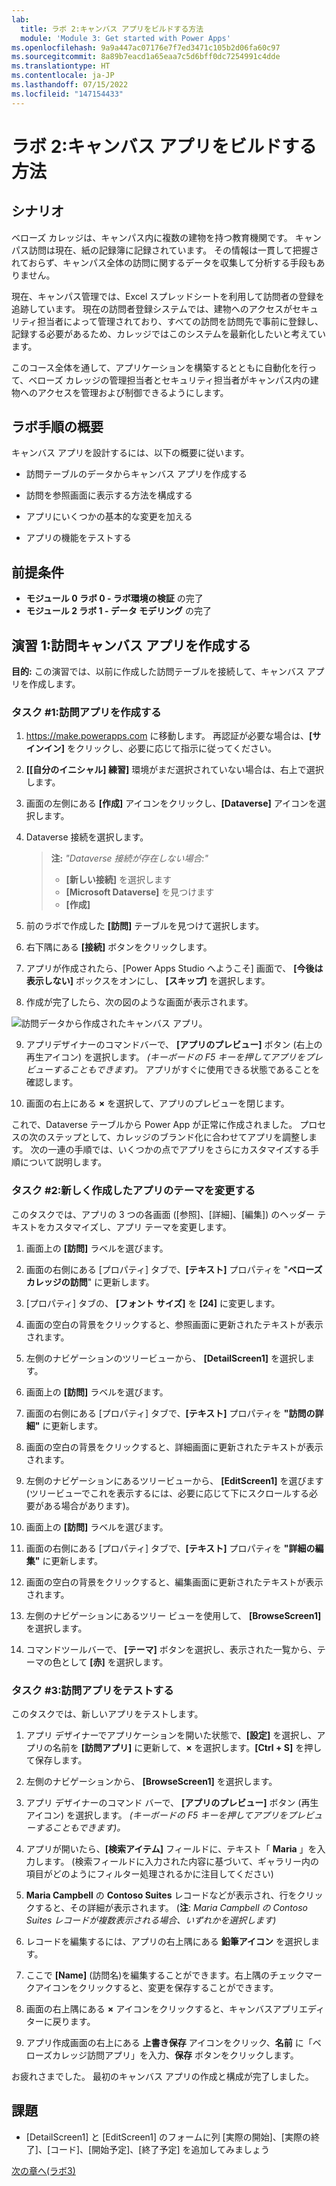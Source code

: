 ```yaml
---
lab:
  title: ラボ 2:キャンバス アプリをビルドする方法
  module: 'Module 3: Get started with Power Apps'
ms.openlocfilehash: 9a9a447ac07176e7f7ed3471c105b2d06fa60c97
ms.sourcegitcommit: 8a89b7eacd1a65eaa7c5d6bff0dc7254991c4dde
ms.translationtype: HT
ms.contentlocale: ja-JP
ms.lasthandoff: 07/15/2022
ms.locfileid: "147154433"
---
```

# <a name="lab-2-how-to-build-a-canvas-app"></a>ラボ 2:キャンバス アプリをビルドする方法

## <a name="scenario"></a>シナリオ

ベローズ カレッジは、キャンパス内に複数の建物を持つ教育機関です。 キャンパス訪問は現在、紙の記録簿に記録されています。 その情報は一貫して把握されておらず、キャンパス全体の訪問に関するデータを収集して分析する手段もありません。

現在、キャンパス管理では、Excel スプレッドシートを利用して訪問者の登録を追跡しています。 現在の訪問者登録システムでは、建物へのアクセスがセキュリティ担当者によって管理されており、すべての訪問を訪問先で事前に登録し、記録する必要があるため、カレッジではこのシステムを最新化したいと考えています。

このコース全体を通して、アプリケーションを構築するとともに自動化を行って、ベローズ カレッジの管理担当者とセキュリティ担当者がキャンパス内の建物へのアクセスを管理および制御できるようにします。

## <a name="high-level-lab-steps"></a>ラボ手順の概要

キャンバス アプリを設計するには、以下の概要に従います。

- 訪問テーブルのデータからキャンバス アプリを作成する

- 訪問を参照画面に表示する方法を構成する

- アプリにいくつかの基本的な変更を加える

- アプリの機能をテストする

## <a name="prerequisites"></a>前提条件

- **モジュール 0 ラボ 0 - ラボ環境の検証** の完了
- **モジュール 2 ラボ 1 - データ モデリング** の完了

## <a name="exercise-1-create-visits-canvas-app"></a>演習 1:訪問キャンバス アプリを作成する

**目的:** この演習では、以前に作成した訪問テーブルを接続して、キャンバス アプリを作成します。

### <a name="task-1-create-the-visits-app"></a>タスク \#1:訪問アプリを作成する

1.  <https://make.powerapps.com> に移動します。 再認証が必要な場合は、**[サインイン]** をクリックし、必要に応じて指示に従ってください。

2.  **[[自分のイニシャル] 練習]** 環境がまだ選択されていない場合は、右上で選択します。

3.  画面の左側にある **[作成]** アイコンをクリックし、**[Dataverse]** アイコンを選択します。

4.  Dataverse 接続を選択します。

    > **注:** *"Dataverse 接続が存在しない場合:"*
    > - **[新しい接続]** を選択します
    > - **[Microsoft Dataverse]** を見つけます
    > - **[作成]**

5.  前のラボで作成した **[訪問]** テーブルを見つけて選択します。

6.  右下隅にある **[接続]** ボタンをクリックします。

7.  アプリが作成されたら、[Power Apps Studio へようこそ] 画面で、 **[今後は表示しない]** ボックスをオンにし、 **[スキップ]** を選択します。

8.  作成が完了したら、次の図のような画面が表示されます。

![訪問データから作成されたキャンバス アプリ。](media/2-canvas-app-from-data.png)

9. アプリデザイナーのコマンドバーで、 **[アプリのプレビュー]** ボタン (右上の再生アイコン) を選択します。 *(キーボードの F5 キーを押してアプリをプレビューすることもできます)。* アプリがすぐに使用できる状態であることを確認します。

10. 画面の右上にある **×** を選択して、アプリのプレビューを閉じます。

これで、Dataverse テーブルから Power App が正常に作成されました。 プロセスの次のステップとして、カレッジのブランド化に合わせてアプリを調整します。 次の一連の手順では、いくつかの点でアプリをさらにカスタマイズする手順について説明します。

### <a name="task-2-modify-and-theme-the-newly-created-app"></a>タスク \#2:新しく作成したアプリのテーマを変更する

このタスクでは、アプリの 3 つの各画面 ([参照]、[詳細]、[編集]) のヘッダー テキストをカスタマイズし、アプリ テーマを変更します。

1.  画面上の **[訪問]** ラベルを選びます。

1.  画面の右側にある [プロパティ] タブで、**[テキスト]** プロパティを "**ベローズカレッジの訪問**" に更新します。

1. [プロパティ] タブの、 **[フォント サイズ]** を **[24]** に変更します。

1.  画面の空白の背景をクリックすると、参照画面に更新されたテキストが表示されます。

1.  左側のナビゲーションのツリービューから、 **[DetailScreen1]** を選択します。

1.  画面上の **[訪問]** ラベルを選びます。

1.  画面の右側にある [プロパティ] タブで、**[テキスト]** プロパティを **"訪問の詳細"** に更新します。

1.  画面の空白の背景をクリックすると、詳細画面に更新されたテキストが表示されます。

1.  左側のナビゲーションにあるツリービューから、 **[EditScreen1]** を選びます (ツリービューでこれを表示するには、必要に応じて下にスクロールする必要がある場合があります)。

1.  画面上の **[訪問]** ラベルを選びます。

1.  画面の右側にある [プロパティ] タブで、**[テキスト]** プロパティを **"詳細の編集"** に更新します。

1.  画面の空白の背景をクリックすると、編集画面に更新されたテキストが表示されます。

1. 左側のナビゲーションにあるツリー ビューを使用して、 **[BrowseScreen1]** を選択します。

1. コマンドツールバーで、 **[テーマ]** ボタンを選択し、表示された一覧から、テーマの色として **[赤]** を選択します。

### <a name="task-3-test-your-visits-app"></a>タスク \#3:訪問アプリをテストする

このタスクでは、新しいアプリをテストします。

1.  アプリ デザイナーでアプリケーションを開いた状態で、**[設定]** を選択し、アプリの名前を **[訪問アプリ]** に更新して、**×** を選択します。**[Ctrl + S]** を押して保存します。

3.  左側のナビゲーションから、 **[BrowseScreen1]** を選択します。

4.  アプリ デザイナーのコマンド バーで、 **[アプリのプレビュー]** ボタン (再生アイコン) を選択します。 *(キーボードの F5 キーを押してアプリをプレビューすることもできます)。*

4.  アプリが開いたら、**[検索アイテム]** フィールドに、テキスト「 **Maria** 」を入力します。 (検索フィールドに入力された内容に基づいて、ギャラリー内の項目がどのようにフィルター処理されるかに注目してください)

5.  **Maria Campbell** の **Contoso Suites** レコードなどが表示され、行をクリックすると、その詳細が表示されます。 (**注**: *Maria Campbell の Contoso Suites レコードが複数表示される場合、いずれかを選択します)*

6.  レコードを編集するには、アプリの右上隅にある **鉛筆アイコン** を選択します。

7.  ここで **[Name]** (訪問名)を編集することができます。右上隅のチェックマークアイコンをクリックすると、変更を保存することができます。

8.  画面の右上隅にある **×** アイコンをクリックすると、キャンバスアプリエディターに戻ります。

9.  アプリ作成画面の右上にある **上書き保存** アイコンをクリック、**名前** に「ベローズカレッジ訪問アプリ」を入力、**保存** ボタンをクリックします。

お疲れさまでした。 最初のキャンバス アプリの作成と構成が完了しました。

## <a name="challenges"></a>課題

- [DetailScreen1] と [EditScreen1] のフォームに列 [実際の開始]、[実際の終了]、[コード]、[開始予定]、[終了予定] を追加してみましょう

[次の章へ(ラボ3)](https://github.com/hamabe-12/PL-900/blob/main/Instructions/Labs/LAB%5BPL-900%5D_M03Lab03_Model_App.md)